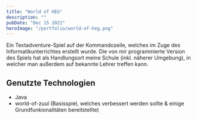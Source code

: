 ```yaml
---
title: "World of HEG"
description: ""
pubDate: "Dec 15 2022"
heroImage: "/portfolio/world-of-heg.png"
---
```


Ein Textadventure-Spiel auf der Kommandozeile, welches im Zuge des Informatikunterrichtes erstellt wurde. Die von mir programmierte Version des Spiels hat als Handlungsort meine Schule (inkl. näherer Umgebung), in welcher man außerdem auf bekannte Lehrer treffen kann.

## Genutzte Technologien
- Java
- world-of-zuul (Basisspiel, welches verbessert werden sollte & einige Grundfunkionalitäten bereitstellte)